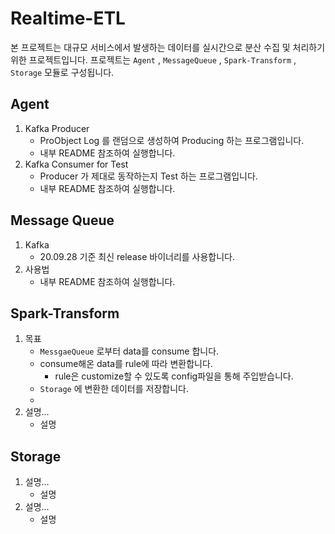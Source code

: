 # Realtime-ETL


본 프로젝트는 대규모 서비스에서 발생하는 데이터를 실시간으로 분산 수집 및 처리하기 위한 프로젝트입니다.
프로젝트는 `Agent` , `MessageQueue` , `Spark-Transform` , `Storage` 모듈로 구성됩니다.


## Agent

1. Kafka Producer
    - ProObject Log 를 랜덤으로 생성하여 Producing 하는 프로그램입니다.
    - 내부 README 참조하여 실행합니다.
2. Kafka Consumer for Test
    - Producer 가 제대로 동작하는지 Test 하는 프로그램입니다.
    - 내부 README 참조하여 실행합니다.

## Message Queue

1. Kafka
    - 20.09.28 기준 최신 release 바이너리를 사용합니다.
2. 사용법
    - 내부 README 참조하여 실행합니다.

## Spark-Transform

1. 목표
    - `MessgaeQueue` 로부터 data를 consume 합니다.
    - consume해온 data를 rule에 따라 변환합니다.
        - rule은 customize할 수 있도록 config파일을 통해 주입받습니다.
    - `Storage` 에 변환한 데이터를 저장합니다.
    - 
2. 설명...
    - 설명

## Storage

1. 설명...
    - 설명
2. 설명...
    - 설명
        

